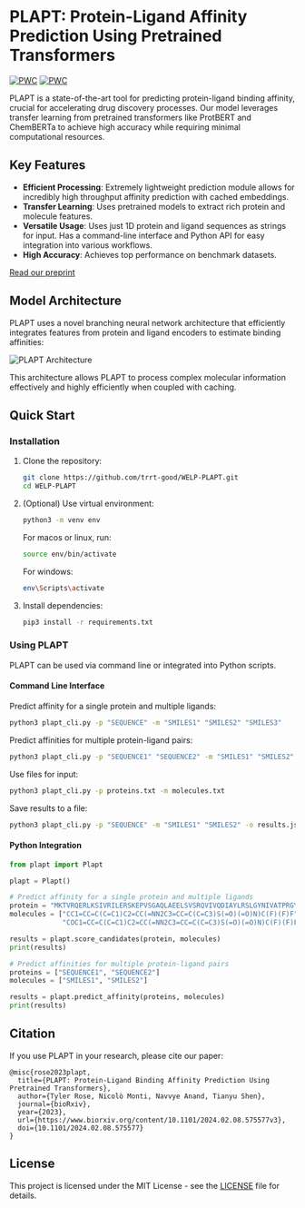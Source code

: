 # PLAPT: Protein-Ligand Affinity Prediction Using Pretrained Transformers

[![PWC](https://img.shields.io/endpoint.svg?url=https://paperswithcode.com/badge/plapt-protein-ligand-binding-affinity/protein-ligand-affinity-prediction-on-csar)](https://paperswithcode.com/sota/protein-ligand-affinity-prediction-on-csar?p=plapt-protein-ligand-binding-affinity)
[![PWC](https://img.shields.io/endpoint.svg?url=https://paperswithcode.com/badge/plapt-protein-ligand-binding-affinity/protein-ligand-affinity-prediction-on-pdbbind)](https://paperswithcode.com/sota/protein-ligand-affinity-prediction-on-pdbbind?p=plapt-protein-ligand-binding-affinity)

PLAPT is a state-of-the-art tool for predicting protein-ligand binding affinity, crucial for accelerating drug discovery processes. Our model leverages transfer learning from pretrained transformers like ProtBERT and ChemBERTa to achieve high accuracy while requiring minimal computational resources.

## Key Features

- **Efficient Processing**: Extremely lightweight prediction module allows for incredibly high throughput affinity prediction with cached embeddings.
- **Transfer Learning**: Uses pretrained models to extract rich protein and molecule features.
- **Versatile Usage**: Uses just 1D protein and ligand sequences as strings for input. Has a command-line interface and Python API for easy integration into various workflows.
- **High Accuracy**: Achieves top performance on benchmark datasets.

[Read our preprint](https://doi.org/10.1101/2024.02.08.575577)

## Model Architecture

PLAPT uses a novel branching neural network architecture that efficiently integrates features from protein and ligand encoders to estimate binding affinities:

![PLAPT Architecture](https://github.com/trrt-good/WELP-PLAPT/blob/main/Diagrams/PLAPT.png)

This architecture allows PLAPT to process complex molecular information effectively and highly efficiently when coupled with caching.

## Quick Start

### Installation

1. Clone the repository:
   ```bash
   git clone https://github.com/trrt-good/WELP-PLAPT.git
   cd WELP-PLAPT
   ```

2. (Optional) Use virtual environment:
   ```bash
   python3 -m venv env
   ```
   For macos or linux, run:
   ```bash
   source env/bin/activate
   ```
   For windows:
   ```bash
   env\Scripts\activate
   ```
   
4. Install dependencies:
   ```bash
   pip3 install -r requirements.txt
   ```

### Using PLAPT

PLAPT can be used via command line or integrated into Python scripts.

#### Command Line Interface

Predict affinity for a single protein and multiple ligands:

```bash
python3 plapt_cli.py -p "SEQUENCE" -m "SMILES1" "SMILES2" "SMILES3"
```

Predict affinities for multiple protein-ligand pairs:

```bash
python3 plapt_cli.py -p "SEQUENCE1" "SEQUENCE2" -m "SMILES1" "SMILES2"
```

Use files for input:

```bash
python3 plapt_cli.py -p proteins.txt -m molecules.txt
```

Save results to a file:

```bash
python3 plapt_cli.py -p "SEQUENCE" -m "SMILES1" "SMILES2" -o results.json
```

#### Python Integration

```python
from plapt import Plapt

plapt = Plapt()

# Predict affinity for a single protein and multiple ligands
protein = "MKTVRQERLKSIVRILERSKEPVSGAQLAEELSVSRQVIVQDIAYLRSLGYNIVATPRGYVLAGG"
molecules = ["CC1=CC=C(C=C1)C2=CC(=NN2C3=CC=C(C=C3)S(=O)(=O)N)C(F)(F)F", 
             "COC1=CC=C(C=C1)C2=CC(=NN2C3=CC=C(C=C3)S(=O)(=O)N)C(F)(F)F"]

results = plapt.score_candidates(protein, molecules)
print(results)

# Predict affinities for multiple protein-ligand pairs
proteins = ["SEQUENCE1", "SEQUENCE2"]
molecules = ["SMILES1", "SMILES2"]

results = plapt.predict_affinity(proteins, molecules)
print(results)
```

## Citation

If you use PLAPT in your research, please cite our paper:

```
@misc{rose2023plapt,
  title={PLAPT: Protein-Ligand Binding Affinity Prediction Using Pretrained Transformers},
  author={Tyler Rose, Nicolò Monti, Navvye Anand, Tianyu Shen},
  journal={bioRxiv},
  year={2023},
  url={https://www.biorxiv.org/content/10.1101/2024.02.08.575577v3},
  doi={10.1101/2024.02.08.575577}
}
```

## License

This project is licensed under the MIT License - see the [LICENSE](LICENSE) file for details.
